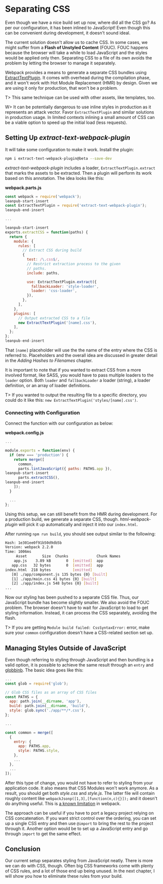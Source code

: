 # Separating CSS

Even though we have a nice build set up now, where did all the CSS go? As per our configuration, it has been inlined to JavaScript! Even though this can be convenient during development, it doesn't sound ideal.

The current solution doesn't allow us to cache CSS. In some cases, we might suffer from a **Flash of Unstyled Content** (FOUC). FOUC happens because the browser will take a while to load JavaScript and the styles would be applied only then. Separating CSS to a file of its own avoids the problem by letting the browser to manage it separately.

Webpack provides a means to generate a separate CSS bundles using [ExtractTextPlugin](https://www.npmjs.com/package/extract-text-webpack-plugin). It comes with overhead during the compilation phase, and it won't work with Hot Module Replacement (HMR) by design. Given we are using it only for production, that won't be a problem.

T> This same technique can be used with other assets, like templates, too.

W> It can be potentially dangerous to use inline styles in production as it represents an attack vector. Favor `ExtractTextPlugin` and similar solutions in production usage. In limited contexts inlining a small amount of CSS can be a viable option to speed up the initial load (less requests).

## Setting Up *extract-text-webpack-plugin*

It will take some configuration to make it work. Install the plugin:

```bash
npm i extract-text-webpack-plugin@beta --save-dev
```

*extract-text-webpack-plugin* includes a loader, `ExtractTextPlugin.extract` that marks the assets to be extracted. Then a plugin will perform its work based on this annotation. The idea looks like this:

**webpack.parts.js**

```javascript
const webpack = require('webpack');
leanpub-start-insert
const ExtractTextPlugin = require('extract-text-webpack-plugin');
leanpub-end-insert

...

leanpub-start-insert
exports.extractCSS = function(paths) {
  return {
    module: {
      rules: [
        // Extract CSS during build
        {
          test: /\.css$/,
          // Restrict extraction process to the given
          // paths.
          include: paths,

          use: ExtractTextPlugin.extract({
            fallbackLoader: 'style-loader',
            loader: 'css-loader',
          }),
        },
      ],
    },
    plugins: [
      // Output extracted CSS to a file
      new ExtractTextPlugin('[name].css'),
    ],
  };
};
leanpub-end-insert
```

That `[name]` placeholder will use the the name of the entry where the CSS is referred to. Placeholders and the overall idea are discussed in greater detail in the *Adding Hashes to Filenames* chapter.

It is important to note that if you wanted to extract CSS from a more involved format, like SASS, you would have to pass multiple loaders to the `loader` option. Both `loader` and `fallbackLoader` a loader (string), a loader definition, or an array of loader definitions.

T> If you wanted to output the resulting file to a specific directory, you could do it like this: `new ExtractTextPlugin('styles/[name].css')`.

### Connecting with Configuration

Connect the function with our configuration as below:

**webpack.config.js**

```javascript
...

module.exports = function(env) {
  if (env === 'production') {
    return merge([
      common,
      parts.lintJavaScript({ paths: PATHS.app }),
leanpub-start-insert
      parts.extractCSS(),
leanpub-end-insert
    ]);
  }

  ...
};
```

Using this setup, we can still benefit from the HMR during development. For a production build, we generate a separate CSS, though. *html-webpack-plugin* will pick it up automatically and inject it into our `index.html`.

After running `npm run build`, you should see output similar to the following:

```bash
Hash: 1e301ee0f91b50d9db5b
Version: webpack 2.2.0
Time: 1006ms
     Asset       Size  Chunks             Chunk Names
    app.js    3.89 kB       0  [emitted]  app
   app.css   32 bytes       0  [emitted]  app
index.html  218 bytes          [emitted]
   [0] ./app/component.js 135 bytes {0} [built]
   [1] ./app/main.css 41 bytes {0} [built]
   [2] ./app/index.js 548 bytes {0} [built]
...
```

Now our styling has been pushed to a separate CSS file. Thus, our JavaScript bundle has become slightly smaller. We also avoid the FOUC problem. The browser doesn't have to wait for JavaScript to load to get styling information. Instead, it can process the CSS separately, avoiding the flash.

T> If you are getting `Module build failed: CssSyntaxError:` error, make sure your `common` configuration doesn't have a CSS-related section set up.

## Managing Styles Outside of JavaScript

Even though referring to styling through JavaScript and then bundling is a valid option, it is possible to achieve the same result through an `entry` and [globbinb](https://www.npmjs.com/package/glob). The basic idea goes like this:

```javascript
...
const glob = require('glob');

// Glob CSS files as an array of CSS files
const PATHS = {
  app: path.join(__dirname, 'app'),
  build: path.join(__dirname, 'build'),
  style: glob.sync('./app/**/*.css'),
};

...

const common = merge([
  {
    entry: {
      app: PATHS.app,
      style: PATHS.style,
    },
    ...
  },
  ...
]);
```

After this type of change, you would not have to refer to styling from your application code. It also means that CSS Modules won't work anymore. As a result, you should get both *style.css* and *style.js*. The latter file will contain roughly content like `webpackJsonp([1,3],[function(n,c){}]);` and it doesn't do anything useful. This is [a known limitation](https://github.com/webpack/webpack/issues/1967) in webpack.

The approach can be useful if you have to port a legacy project relying on CSS concatenation. If you want strict control over the ordering, you can set up a single CSS entry and then use `@import` to bring the rest to the project through it. Another option would be to set up a JavaScript entry and go through `import` to get the same effect.

## Conclusion

Our current setup separates styling from JavaScript neatly. There is more we can do with CSS, though. Often big CSS frameworks come with plenty of CSS rules, and a lot of those end up being unused. In the next chapter, I will show you how to eliminate these rules from your build.
